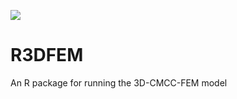 ![](https://github.com/VangiElia/R3DFEM/blob/main/readme/FML.webp)<br/>
# R3DFEM
An R package for running the 3D-CMCC-FEM model
